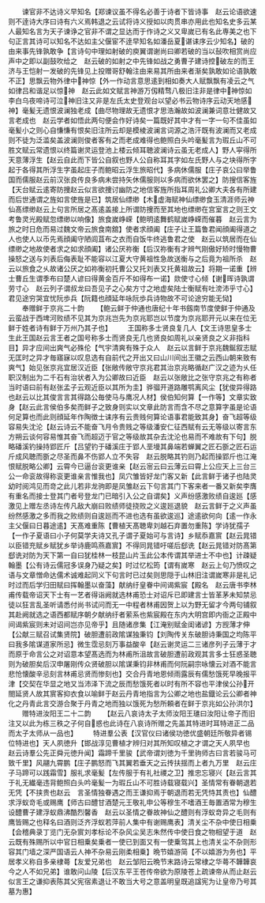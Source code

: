 <!-- { "loadSidebar": true } -->
　　谏官非不达诗义早知名【郑谏议虽不得名必善于诗者下皆诗事　赵云论语欲速则不逹诗大序曰诗有六义焉韩退之云试将诗义授如以肉贯串亦用此也知名史多云某人最知名言为天子谏诤之官非不谓之显达而于作诗之义又卑嵗已有名此専美之也下句正言其诗可以知名不达如主父偃宦不逹早知名如潘岳夏谌诔序云少知名】破的由来事先锋孰敢争【言诗句中理如射破的庾翼谓谢尚曰卿若破的当以鼔吹相赏尚应声中之即以副鼓吹给之　赵云破的如射之中先锋如战之勇曹子建诗控破左的而王济与王恺射一发破的先锋见上投赠哥舒翰注由来易其所由来者渐矣孰敢如论语孰敢不正】思飘云物外律中神惊【外一作动言意思逺到相如奏大人赋飘飘有凌云之气如律吕和谐足以惊神　赵云此如文赋言神游万仭精骛八极旧注非是律中神惊如李白乌夜啼诗可泣神旧注又非是左氏太史登观台以望必书云物诗序云动天地感神】毫髪无遗恨波澜独老成【曲尽物理故无遗恨才思浩瀚故如波澜兼词意壮健故又言老成也　赵云学者如悟此两句便会作好诗矣一篇既好其中才有一字一句不佳虽如毫髪小之则心自慊慊有恨矣旧注所云却是模棱波澜言词源之浩汗既有波澜而又老成则不徒为泛滥矣盖波澜则俊者客有之而老成难得也鲍照白头吟毫髪言为瑕丘山不可胜文赋云常遗恨以终篇谢灵运登池上楼云倾耳聴波澜诗云虽无老成人】野人寜得所天意薄浮生【赵云自此而下皆公自叙也野人公自称耳其字如左氏野人与之块得所字起于各得其所浮生字虽起庄子而鲍昭云浮生旅昭代】多病休儒服【庄子哀公曰举鲁国而儒服赵云前汉张良传良多病未尝持矢休儒服则以多病而欲休罢之】防搜信客旌【天台赋云逺寄防捜赵云似言欲捜讨幽防之地信客旌所指耳周礼公卿大夫各有所建而后世通谓之旌如言使旌是已】筑居仙缥缈【木虚海赋神仙缥缈食玉清涯师云神仙髙缥缈赵云上句言所居之髙逺盖接上所谓防捜而至其地也缥缈在宫室言之则王文考鲁灵光殿赋忽缥缈以响像】旅食嵗峥嵘【鲍明逺舞鹤赋嵗峥嵘而催暮　赵云言为旅之时日危而易过魏文帝云旅食南舘】使者求顔阖【庄子让王篇鲁君闻顔阖得道之人也使人以币先焉顔阖守陋闾苴布之衣而自饭牛终逃鲁君之使　赵云以筑居而在仙缥缈之地故使者求之如求顔阖】诸公厌祢衡【后汉祢衡有才辨气刚傲好矫时慢物曹操怒之送与刘表后侮表耻不能容以江夏大守黄祖性急故送衡与之后竟为祖所杀　赵云以旅食之乆故诸公厌之如祢衡初托曹公又托刘表又托黄祖故云】将期一诺重【辨士曹丘生谓季布曰楚人谚曰得黄金百斤不如得布一诺】欻使寸心倾【谢晖诗孰谓劳寸心　赵云列子谓叔龙曰吾见子之心矣方寸之地虚矣陆士衡赋有吐滂沛乎寸心】君见途穷哭宜忧阮歩兵【阮籍也顔延年咏阮歩兵诗物故不可论途穷能无恸】
　　奉赠鲜于京兆二十韵
　　【鲍云鲜于仲通也唐纪十年书劔南节度使鲜于仲通及云蛮战于西埤河败绩不见其为京兆岂先为京兆耶岂以节度为京兆耶开元以来在位无鲜于姓者诗有鲜于万州乃其子也】
　　王国称多士贤良复几人【文王诗思皇多士生此王国赵云言王者之国号称多士而贤良无几也贤良如周礼以亲贤良之义非指科目】异才应间出爽气必殊伦【气宇清爽有殊于众人　赵云以言鲜于京兆魏鋋叙志赋无匡时之异才毎寤寐以叹息选有自前代之开出又曰山川间出王徽之云西山朝来致有爽气】始见张京兆宜居汉近臣【张敞传敞守京兆君其治京兆略循赵广汉之迹为乆任职汉制出为二千石有治状者入为公卿故曰近臣　赵云以张敞比之张守京兆之有称者当时语曰前有赵张孟子云观近臣以其所为圭】骅骝开道路雕鹗离风尘【犹俊异得路也赵云以比其俊言言其得路公毎使马与鹰况人材】侯伯知何算【一作等】文章实致身【赵云此言侯伯多矣而鲜子之致身则实以文章此防言而含不尽之意算字虽是论语何足算也而此则顔延年作陶徴士诔序有云贵贱何算论语事君能致其身】奋飞超等级容易失沈沦【赵云诗云不能奋飞月令贵贱之等级潘安仁征西赋有云无等级以寄言东方朔云谈何容易惟其奋飞而超迈于官之等级故其杂去沈沦也易而不难故有下句】脱略磻溪钓操持郢匠斤【吕望钓于磻溪庄于郢人垩墁其鼻端若蝉翼之匠石斵之匠石运斤成风聴而斵之尽圣而鼻不伤郢人立不失容　赵云脱略其钓则乃起而操郢斤也江淹恨赋脱略公卿】云霄今已逼台衮更谁亲【赵云宻云曰云薄云曰霄上公应天上三台三公一命衮故得称衮更谁亲言惟我也】凤穴雏皆好龙门客又新【此言鲜于诸子也陆灵幼时阅鸿见而竒之此儿若非龙驹即是凤雏赵云下句言其门下客来者一番又新矣李膺有重名而接士登其门者号登龙门已暗引入公之自谓矣】义声纷感激败绩自逡廵【感激见上赠左丞诗左传凡敌大崩曰败绩师徒挠败之义逡廵退貌　赵云言鲜于之义声虽纷然感激之多而我之败绩则自逡廵而不进也选有虽欲逡巡】途逺欲何向【逺一作永主父偃曰日暮途逺】天髙难重陈【曹植天髙聴卑刘越石弃置勿重陈】学诗犹孺子【一作子夏语曰小子何莫学夫诗又孔子谓子夏始可与言诗】乡赋忝嘉賔【赵云晁错以臣错充赋乡赋犹乡举诗鹿鸣燕嘉賔】不得同晁错吁嗟后郄诜【赵云晁错对防髙第郄诜对防为天下第一自曰犹桂林一枝昆山片玉此公本传谓其举进士不中也】计疎疑翰墨【公有诗云儒冠多误身乃疑之矣】时过忆松筠【谓有嵗寒　赵云上句乃愤叹之语与文章憎命达儒术诚难起同义下句言时已过矣则思隠于山林旧注谓嵗寒非是礼记时过而后学归田赋曰挥翰墨以奋藻】献纳纡皇眷中间谒紫宸【殿名　赵云唐书李林甫传载帝诏天下士有一艺者得诣阙就选林甫恐士对诏斥已即建言士皆革茅未知禁忌徒以狂言乱圣听请悉付尚书试问而无一中程者林甫因贺上以为野无留才今两句铺叙其赴阙就选之语西都赋序朝夕献纳纡者萦系也紫宸殿在东内大明宫即内衙之正殿中间谒紫宸则未对诏间岂亦见帝乎】且随诸彦集【江淹别赋金闺诸谚】方觊薄才伸【公献三赋召试集贤院】破胆遭前政隂谋独秉钧【刘陶传关东破胆诗秉国之均陈平曰我多隂谋道家所忌】微生霑忌刻万事益酸辛【赵云谢灵运二三诸彦列子云薄于才而原于命言公之对诏意本望髙选而为林甫所沮故言破胆遭前政观其言多士狂惑圣聴则为破胆矣后汉申屠刚传众贤破胆以隂谋秉钧非林甫而何阮嗣宗咏懐云对酒不能言悲怆懐酸辛忌刻言林甫忌贤而惨刻也】交合丹青地恩倾雨露辰有儒愁饿死早晚报平津【交契在华显之地又当沛泽下流之辰而愁饿死者以时有所不容也平津侯公孙开閤延贤人故其賔客抑衣食以喻鲜于赵云丹青地指言为公卿之地也盐鐡论云公卿者神化之丹青此言交游合聚于丹青之地而独以饿死为愁所頼者在鲜于京兆如公孙洪尔】
　　赠特进汝阳王二十二韵
　　【赵云八哀诗太子太师汝阳王璡曰汝阳让帝子而旧注又以此为栋三秩之子何自惑也此诗在八哀诗所赠之先盖其特进时耳特进正二品而太子太师从一品也】
　　特进羣公表【汉官仪曰诸侯功徳优盛朝廷所敬异者锡位特进也】天人夙徳升【邯战淳见曹植才辨归对其所知叹植之才谓之天人夙早也　赵云诗羣公先正舜元徳升闻】霜蹄千里骏【武帝谓刘徳为千里驹师古曰言若骏马可致千里】风翮九霄鹏【庄子鹏怒而飞其翼若垂天之云抟扶揺而上者九万里　赵云庄子马蹄可以践霜雪】服礼求毫髪【左传服于有礼社禝之卫】推忠忘寝兴【赵云言其于礼无纎毫违背鲍照白头吟毫髪一为瑕丘山不可胜诗载寝载兴】圣情常有眷朝退若无凭【不挟贵也赵云　言圣情独眷遇之而王谦抑焉于朝退而若无凭恃其责也】仙醴求浮蚁竒毛或赐鹰【师古曰醴甘酒楚元王敬礼申公等穆生不嗜酒王毎置酒常为穆生设醴曹子建浮蚁鼎沸酷烈馨香　赵云以圣情之眷故神仙之醴则有浮蚁竒异之毛则有鹰皆赐之也释名曰酒则泛齐浮蚁若萍前人集中有谢赐鹰表】清关尘不杂中使日相乗【会稽典录丁览门无杂賔刘孝标论不杂风尘吴志朱然传中使日食之物相望于道　赵云既有殊赐所以中官日相乗矣乗者一使已到面又有一使乗驾其上也清关尘不杂则形容其门墙之深严国语云人神不杂易云刚柔相乗】晩节嬉游简【不以嬉游为务也】平居孝义称自多亲棣蕚【友爱兄弟也　赵云邹阳云晩节末路诗云常棣之华蕚不韡韡哀今之人不如兄弟】谁敢问山陵【后汉东平王苍传帝欲为原陵苍上疏谏帝从而止赵云似言王之谦抑表陈其父宪宿素退让不敢当大号之意盖明皇既追諡宪为让皇帝乃号其墓为惠】
